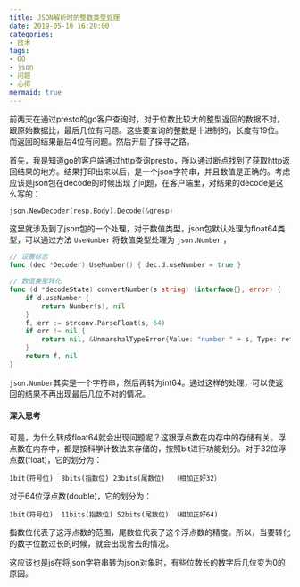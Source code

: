 ```yaml
---
title: JSON解析时的整数类型处理
date: 2019-05-10 16:20:00
categories:
- 技术
tags:
- GO
- json
- 问题
- 心得
mermaid: true
---
```


前两天在通过presto的go客户查询时，对于位数比较大的整型返回的数据不对，跟原始数据比，最后几位有问题。这些要查询的整数是十进制的，长度有19位。而返回的结果最后4位有问题。然后开启了探寻之路。

首先，我是知道go的客户端通过http查询presto，所以通过断点找到了获取http返回结果的地方。结果打印出来以后，是一个json字符串，并且数值是正确的。考虑应该是json包在decode的时候出现了问题，在客户端里，对结果的decode是这么写的：
```GO
json.NewDecoder(resp.Body).Decode(&qresp)
```
这里就涉及到了json包的一个处理，对于数值类型，json包默认处理为float64类型，可以通过方法 `UseNumber` 将数值类型处理为 `json.Number` ，
```GO
// 设置标志
func (dec *Decoder) UseNumber() { dec.d.useNumber = true }

// 数值类型转化
func (d *decodeState) convertNumber(s string) (interface{}, error) {
	if d.useNumber {
		return Number(s), nil
	}
	f, err := strconv.ParseFloat(s, 64)
	if err != nil {
		return nil, &UnmarshalTypeError{Value: "number " + s, Type: reflect.TypeOf(0.0), Offset: int64(d.off)}
	}
	return f, nil
}
```
`json.Number`其实是一个字符串，然后再转为int64。通过这样的处理，可以使返回的结果不再出现最后几位不对的情况。

#### 深入思考

可是，为什么转成float64就会出现问题呢？这跟浮点数在内存中的存储有关。浮点数在内存中，都是按科学计数法来存储的，按照bit进行功能划分。对于32位浮点数(float)，它的划分为：
```
1bit(符号位)  8bits(指数位) 23bits(尾数位)  （相加正好32）
```
对于64位浮点数(double)，它的划分为：
```
1bit(符号位)  11bits(指数位) 52bits(尾数位) （相加正好64)
```
指数位代表了这浮点数的范围，尾数位代表了这个浮点数的精度。所以，当要转化的数字位数过长的时候，就会出现舍去的情况。

这应该也是js在将json字符串转为json对象时，有些位数长的数字后几位变为0的原因。